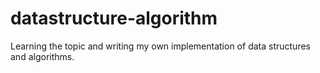 # datastructure-algorithm
Learning the topic and writing my own implementation of data structures and algorithms.
